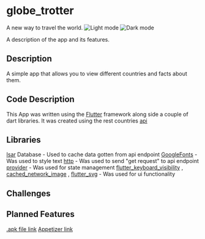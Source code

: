 # globe_trotter

A new way to travel the world.
![Light mode](https://ibb.co/99KsRxw)
![Dark mode](https://ibb.co/s6Gw1k5)

A description of the app and its features.

## Description

A simple app that allows you to view different countries and facts about them.

## Code Description

This App was written using the [Flutter](https://www.flutter.io) framework along side a couple of
dart libraries. It was created using the rest
countries [api](https://restcountries.com/#api-endpoints-v3-all)

## Libraries

[Isar](https://pub.dev/packages/isar) Database - Used to cache data gotten from api endpoint
[GoogleFonts](https://pub.dev/packages/google_fonts) - Was used to style text
[http](https://pub.dev/packages/http) - Was used to send "get request" to api endpoint
[provider](https://pub.dev/packages/provider) - Was used for state management
[flutter_keyboard_visibility](https://pub.dev/packages/flutter_keyboard_visibility)
, [cached_network_image](https://pub.dev/packages/cached_network_image)
, [flutter_svg](https://pub.dev/packages/flutter_svg)  - Was used for ui functionality

## Challenges

## Planned Features

[.apk file link](https://drive.google.com/open?id=18tbqLCWPItI2AXLTYDEE5s47pXOYXM5f&authuser=tadeajai4%40gmail.com&usp=drive_fs)
[Appetizer link](https://appetize.io/app/lwd6ho2dk2p4hpscpwjngscpci?device=pixel6&osVersion=12.0&scale=75)